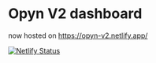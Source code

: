 # Opyn V2 dashboard

now hosted on https://opyn-v2.netlify.app/

[![Netlify Status](https://api.netlify.com/api/v1/badges/19d789ad-775c-4147-87aa-25bdd2dd9456/deploy-status)](https://app.netlify.com/sites/relaxed-tesla-6fb61f/deploys)